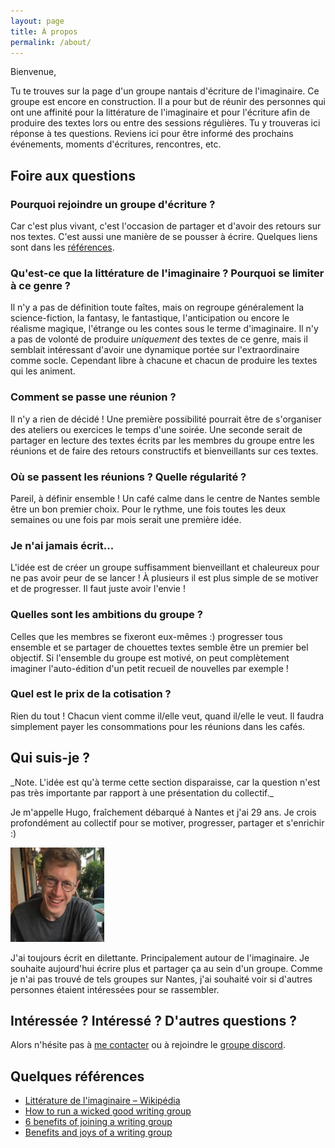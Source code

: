 ```yaml
---
layout: page
title: À propos
permalink: /about/
---
```


Bienvenue,

Tu te trouves sur la page d'un groupe nantais d'écriture de l'imaginaire. Ce groupe est encore en construction.
Il a pour but de réunir des personnes qui ont une affinité pour la littérature de l'imaginaire et pour l'écriture afin de produire des textes lors ou entre des sessions régulières.
Tu y trouveras ici réponse à tes questions. 
Reviens ici pour être informé des prochains événements, moments d'écritures, rencontres, etc.

## Foire aux questions

### Pourquoi rejoindre un groupe d'écriture ?

Car c'est plus vivant, c'est l'occasion de partager et d'avoir des retours sur nos textes. C'est aussi une manière de se pousser à écrire. Quelques liens sont dans les [références](#quelques-références).

### Qu'est-ce que la littérature de l'imaginaire ? Pourquoi se limiter à ce genre ?

Il n'y a pas de définition toute faîtes, mais on regroupe généralement la science-fiction, la fantasy, le fantastique, l'anticipation ou encore le réalisme magique, l'étrange ou les contes sous le terme d'imaginaire. Il n'y a pas de volonté de produire _uniquement_ des textes de ce genre, mais il semblait intéressant d'avoir une dynamique portée sur l'extraordinaire comme socle. Cependant libre à chacune et chacun de produire les textes qui les animent.

### Comment se passe une réunion ?

Il n'y a rien de décidé ! Une première possibilité pourrait être de s'organiser des ateliers ou exercices le temps d'une soirée. Une seconde serait de partager en lecture des textes écrits par les membres du groupe entre les réunions et de faire des retours constructifs et bienveillants sur ces textes.

### Où se passent les réunions ? Quelle régularité ?

Pareil, à définir ensemble ! Un café calme dans le centre de Nantes semble être un bon premier choix. Pour le rythme, une fois toutes les deux semaines ou une fois par mois serait une première idée.

### Je n'ai jamais écrit...

L'idée est de créer un groupe suffisamment bienveillant et chaleureux pour ne pas avoir peur de se lancer ! À plusieurs il est plus simple de se motiver et de progresser. Il faut juste avoir l'envie !

### Quelles sont les ambitions du groupe ?

Celles que les membres se fixeront eux-mêmes :) progresser tous ensemble et se partager de chouettes textes semble être un premier bel objectif. Si l'ensemble du groupe est motivé, on peut complètement imaginer l'auto-édition d'un petit recueil de nouvelles par exemple !

### Quel est le prix de la cotisation ?

Rien du tout ! Chacun vient comme il/elle veut, quand il/elle le veut. Il faudra simplement payer les consommations pour les réunions dans les cafés.

## Qui suis-je ?

<span class="small-text">
_Note. L'idée est qu'à terme cette section disparaisse, car la question n'est pas très importante par rapport à une présentation du collectif._
</span>

Je m'appelle Hugo, fraîchement débarqué à Nantes et j'ai 29 ans. Je crois profondément au collectif pour se motiver, progresser, partager et s'enrichir :)

<img src="images/hugo_crop.png" alt="hugo" width="150" class="circled"/>

J'ai toujours écrit en dilettante. Principalement autour de l'imaginaire. Je souhaite aujourd'hui écrire plus et partager ça au sein d'un groupe. Comme je n'ai pas trouvé de tels groupes sur Nantes, j'ai souhaité voir si d'autres personnes étaient intéressées pour se rassembler.

## Intéressée ? Intéressé ? D'autres questions ?

Alors n'hésite pas à [me contacter](mailto:hugo.viala@gmail.com) ou à rejoindre le [groupe discord]().


## Quelques références

* [Littérature de l'imaginaire – Wikipédia](https://fr.wikipedia.org/wiki/Litt%C3%A9ratures_de_l%27imaginaire)
* [How to run a wicked good writing group](https://docs.google.com/document/d/1nSHwVQqZWpMnXg4QjVpQfYW9A8k0sCbY_bce-CsqTvM/edit)
* [6 benefits of joining a writing group](https://www.masterclass.com/articles/how-to-find-a-writing-group#6-benefits-of-joining-a-writing-group)
* [Benefits and joys of a writing group](https://medium.com/creative-humans/the-benefits-and-joys-of-a-writing-group-23463cca42cb)

